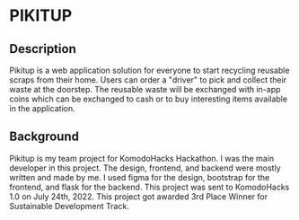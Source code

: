 # PIKITUP

## Description
Pikitup is a web application solution for everyone to start recycling reusable scraps from their home. Users can order a "driver" to pick and collect their waste at the doorstep. The reusable waste will be exchanged with in-app coins which can be exchanged to cash or to buy interesting items available in the application.

## Background
Pikitup is my team project for KomodoHacks Hackathon. I was the main developer in this project. The design, frontend, and backend were mostly written and made by me. I used figma for the design, bootstrap for the frontend, and flask for the backend. This project was sent to KomodoHacks 1.0 on July 24th, 2022. This project got awarded 3rd Place Winner for Sustainable Development Track.
